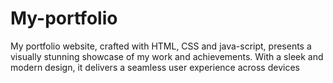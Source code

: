# My-portfolio
 My portfolio website, crafted with HTML, CSS and java-script, presents a visually stunning showcase of my work and achievements.  With a sleek and modern design, it delivers a seamless user experience across devices

